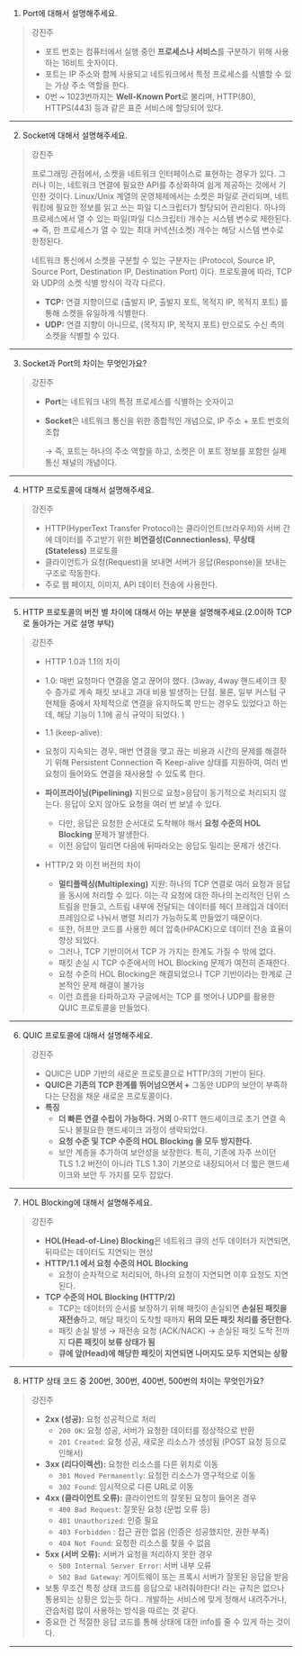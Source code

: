 1. Port에 대해서 설명해주세요.
> 강진주
> - 포트 번호는 컴퓨터에서 실행 중인 **프로세스나 서비스**를 구분하기 위해 사용하는 16비트 숫자이다.
> - 포트는 IP 주소와 함께 사용되고 네트워크에서 특정 프로세스를 식별할 수 있는 가상 주소 역할을 한다.
> - 0번 ~ 1023번까지는 **Well-Known Port**로 불리며, HTTP(80), HTTPS(443) 등과 같은 표준 서비스에 할당되어 있다.

---
2. Socket에 대해서 설명해주세요.
> 강진주
> 
> 프로그래밍 관점에서, 소켓을 네트워크 인터페이스로 표현하는 경우가 있다. 그러나 이는, 네트워크 연결에 필요한 API를 추상화하여 쉽게 제공하는 것에서 기인한 것이다.
> Linux/Unix 계열의 운영체제에서는 소켓은 파일로 관리되며, 네트워킹에 필요한 정보를 읽고 쓰는 파일 디스크립터가 할당되어 관리된다.
> 하나의 프로세스에서 열 수 있는 파일(파일 디스크립터) 개수는 시스템 변수로 제한된다. ⇒ 즉, 한 프로세스가 열 수 있는 최대 커넥션(소켓) 개수는 해당 시스템 변수로 한정된다.
>
> 
> 네트워크 통신에서 소켓을 구분할 수 있는 구분자는 (Protocol, Source IP, Source Port, Destination IP, Destination Port) 이다.
> 프로토콜에 따라, TCP와 UDP의 소켓 식별 방식이 각각 다르다.
>
>  - **TCP:** 연결 지향이므로 (출발지 IP, 출발지 포트, 목적지 IP, 목적지 포트) 를 통해 소켓을 유일하게 식별한다.
>  - **UDP:** 연결 지향이 아니므로, (목적지 IP, 목적지 포트) 만으로도 수신 측의 소켓을 식별할 수 있다.

---
3. Socket과 Port의 차이는 무엇인가요?
> 강진주
>
> - **Port**는 네트워크 내의 특정 프로세스를 식별하는 숫자이고
> - **Socket**은 네트워크 통신을 위한 종합적인 개념으로, IP 주소 + 포트 번호의 조합
>   
>   → 즉, 포트는 하나의 주소 역할을 하고, 소켓은 이 포트 정보를 포함한 실제 통신 채널의 개념이다.

---
4. HTTP 프로토콜에 대해서 설명해주세요.
> 강진주
>
> - HTTP(HyperText Transfer Protocol)는 클라이언트(브라우저)와 서버 간에 데이터를 주고받기 위한 **비연결성(Connectionless)**, **무상태(Stateless)** 프로토콜
> - 클라이언트가 요청(Request)을 보내면 서버가 응답(Response)을 보내는 구조로 작동한다.
> - 주로 웹 페이지, 이미지, API 데이터 전송에 사용한다.

---
5. HTTP 프로토콜의 버전 별 차이에 대해서 아는 부분을 설명해주세요.(2.0이하 TCP로 돌아가는 거로 설명 부탁)
> 강진주
> 
> - HTTP 1.0과 1.1의 차이
> - 1.0: 매번 요청마다 연결을 열고 끊어야 했다. (3way, 4way 핸드셰이크 횟수 증가로 계속 패킷 보내고 과대 비용 발생하는 단점. 물론, 일부 커스텀 구현체들 중에서 자체적으로 연결을 유지하도록 만드는 경우도 있었다고 하는데, 해당 기능이 1.1에 공식 규약이 되었다. )
> 
> - 1.1 (keep-alive):
> - 요청이 지속되는 경우, 매번 연결을 맺고 끊는 비용과 시간의 문제를 해결하기 위해 Persistent Connection 즉 Keep-alive 상태를 지원하여, 여러 번 요청이 들어와도 연결을 재사용할 수 있도록 한다.
> - **파이프라이닝(Pipelining)** 지원으로 요청>응답이 동기적으로 처리되지 않는다. 응답이 오지 않아도 요청을 여러 번 보낼 수 있다.
>   - 다만, 응답은 요청한 순서대로 도착해야 해서 **요청 수준의 HOL Blocking** 문제가 발생한다.
>   - 이전 응답이 밀리면 다음에 뒤따라오는 응답도 밀리는 문제가 생긴다.
> - HTTP/2 와 이전 버전의 차이
>   - **멀티플렉싱(Multiplexing)** 지원: 하나의 TCP 연결로 여러 요청과 응답을 동시에 처리할 수 있다. 이는 각 요청에 대한 하나의 논리적인 단위 스트림을 만들고, 스트림 내부에 전달되는 데이터를 헤더 프레임과 데이터 프레임으로 나눠서 병렬 처리가 가능하도록 만들었기 때문이다.
>    - 또한, 허프만 코드를 사용한 헤더 압축(HPACK)으로 데이터 전송 효율이 향상 되었다.
>    - 그러나, TCP 기반이어서 TCP 가 가지는 한계도 가질 수 밖에 없다.
>    - 패킷 손실 시 TCP 수준에서의 HOL Blocking 문제가 여전히 존재한다. 
>    - 요청 수준의 HOL Blocking은 해결되었으나 TCP 기반이라는 한계로 근본적인 문제 해결이 불가능
>    - 이런 흐름을 타파하고자 구글에서는 TCP 를 벗어나 UDP를 활용한 QUIC 프로토콜을 만들었다.

---
6. QUIC 프로토콜에 대해서 설명해주세요.
> 강진주
> 
> - QUIC은 UDP 기반의 새로운 프로토콜으로 HTTP/3의 기반이 된다.
> - **QUIC은 기존의 TCP 한계를 뛰어넘으면서 +** 그동안 UDP의 보안이 부족하다는 단점을 채운 새로운 프로토콜이다.
> - **특징**
>    - **더 빠른 연결 수립이 가능하다. 거의** 0-RTT 핸드셰이크로 초기 연결 속도나 불필요한 핸드셰이크 과정이 생략되었다.
>    - **요청 수준 및 TCP 수준의 HOL Blocking 을 모두 방지한다.**
>    - 보안 계층을 추가하여 보안성을 보장한다. 특히, 기존에 자주 쓰이던 TLS 1.2 버전이 아니라 TLS 1.3이 기본으로 내장되어서 더 짧은 핸드셰이크와 보안 두 가지를 모두 잡았다.

---
7. HOL Blocking에 대해서 설명해주세요.
> 강진주
>
> - **HOL(Head-of-Line) Blocking**은 네트워크 큐의 선두 데이터가 지연되면, 뒤따르는 데이터도 지연되는 현상
> - **HTTP/1.1 에서 요청 수준의 HOL Blocking**
>    - 요청이 순차적으로 처리되어, 하나의 요청이 지연되면 이후 요청도 지연된다.
> - **TCP 수준의 HOL Blocking (HTTP/2)**
>    - TCP는 데이터의 순서를 보장하기 위해 패킷이 손실되면 **손실된 패킷을 재전송**하고, 해당 패킷이 도착할 때까지 **뒤의 모든 패킷 처리를 중단한다.**
>    - 패킷 손실 발생 → 재전송 요청 (ACK/NACK) → 손실된 패킷 도착 전까지 **다른 패킷이 보류 상태가 됨**
>    - **큐에 앞(Head)에 해당한 패킷이 지연되면 나머지도 모두 지연되는 상황**

---
8. HTTP 상태 코드 중 200번, 300번, 400번, 500번의 차이는 무엇인가요?
> 강진주
>
> - **2xx (성공):** 요청 성공적으로 처리
>    - `200 OK`: 요청 성공, 서버가 요청한 데이터를 정상적으로 반환
>    - `201 Created`: 요청 성공, 새로운 리소스가 생성됨 (POST 요청 등으로 인해서)
> - **3xx (리다이렉션):** 요청한 리소스를 다른 위치로 이동
>    - `301 Moved Permanently`: 요청한 리소스가 영구적으로 이동
>    - `302 Found`: 임시적으로 다른 URL로 이동
> - **4xx (클라이언트 오류):** 클라이언트의 잘못된 요청이 들어온 경우
>    - `400 Bad Request`: 잘못된 요청 (문법 오류 등)
>    - `401 Unauthorized`: 인증 필요
>    - `403 Forbidden` : 접근 권한 없음 (인증은 성공했지만, 권한 부족)
>    - `404 Not Found`: 요청한 리소스를 찾을 수 없음
> - **5xx (서버 오류):** 서버가 요청을 처리하지 못한 경우
>    - `500 Internal Server Error`: 서버 내부 오류
>    - `502 Bad Gateway`: 게이트웨이 또는 프록시 서버가 잘못된 응답을 받음
> - 보통 무조건 특정 상태 코드를 응답으로 내려줘야한다! 라는 규칙은 없으나 통용되는 상황은 있는듯 하다.. 개발하는 서비스에 맞게 정해서 내려주거나, 관습처럼 많이 사용하는 방식을 따르는 것 같다.
> - 중요한 건 적절한 응답 코드를 통해 상태에 대한 info를 줄 수 있게 하는 것이다.

---
